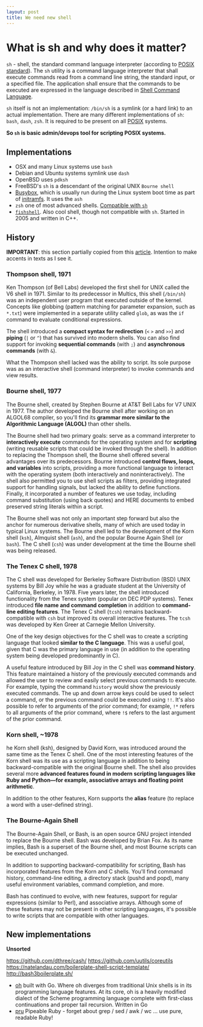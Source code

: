 ```yaml
---
layout: post
title: We need new shell
---
```


# What is sh and why does it matter?

`sh` - shell, the standard command language interpreter (according to [POSIX standard](http://pubs.opengroup.org/onlinepubs/009695399/utilities/sh.html)). The `sh` utility is a command language interpreter that shall execute commands read from a command line string, the standard input, or a specified file. The application shall ensure that the commands to be executed are expressed in the language described in [Shell Command Language](http://pubs.opengroup.org/onlinepubs/009695399/utilities/xcu_chap02.html).

`sh` itself is not an implementation: `/bin/sh` is a symlink (or a hard link) to an actual implementation. There are many different implementations of `sh`: `bash`, `dash`, `zsh`. It is required to be present on all [POSIX](https://en.wikipedia.org/wiki/POSIX) systems.

**So `sh` is basic admin/devops tool for scripting POSIX systems.**

## Implementations

 - OSX and many Linux systems use `bash`
 - Debian and Ubuntu systems symlink use `dash`
 - OpenBSD uses `pdksh`
 - FreeBSD's `sh` is a descendant of the original UNIX `Bourne shell`
 - [Busybox](https://en.wikipedia.org/wiki/BusyBox), which is usually run during the Linux system boot time as part of [initramfs](https://en.wikipedia.org/wiki/Initramfs). It uses the `ash`
 - `zsh` one of most advanced shells. [Compatible with `sh`](http://zsh.sourceforge.net/FAQ/zshfaq02.html)
 - [`fishshell`](http://fishshell.com/). Also cool shell, though not compatible with `sh`. Started in 2005 and written in C++.

## History

**IMPORTANT**: this section partially copied from this [article](http://www.ibm.com/developerworks/library/l-linux-shells/). Intention to make accents in texts as I see it.

### Thompson shell, 1971

Ken Thompson (of Bell Labs) developed the first shell for UNIX called the V6 shell in 1971. Similar to its predecessor in Multics, this shell (`/bin/sh`) was an independent user program that executed outside of the kernel. Concepts like globbing (pattern matching for parameter expansion, such as `*.txt`) were implemented in a separate utility called `glob`, as was the `if` command to evaluate conditional expressions.

The shell introduced a **compact syntax for redirection** (`<` `>` and `>>`) and **piping** (`|` or `^`) that has survived into modern shells. You can also find support for invoking **sequential commands** (with `;`) and **asynchronous commands** (with `&`).

What the Thompson shell lacked was the ability to script. Its sole purpose was as an interactive shell (command interpreter) to invoke commands and view results.

### Bourne shell, 1977

The Bourne shell, created by Stephen Bourne at AT&T Bell Labs for V7 UNIX in 1977. The author developed the Bourne shell after working on an ALGOL68 compiler, so you'll find its **grammar more similar to the Algorithmic Language (ALGOL)** than other shells.

The Bourne shell had two primary goals: serve as a command interpreter to **interactively execute** commands for the operating system and for **scripting** (writing reusable scripts that could be invoked through the shell). In addition to replacing the Thompson shell, the Bourne shell offered several advantages over its predecessors. Bourne introduced **control flows, loops, and variables** into scripts, providing a more functional language to interact with the operating system (both interactively and noninteractively). The shell also permitted you to use shell scripts as filters, providing integrated support for handling signals, but lacked the ability to define functions. Finally, it incorporated a number of features we use today, including command substitution (using back quotes) and HERE documents to embed preserved string literals within a script.

The Bourne shell was not only an important step forward but also the anchor for numerous derivative shells, many of which are used today in typical Linux systems. The Bourne shell led to the development of the Korn shell (`ksh`), Almquist shell (`ash`), and the popular Bourne Again Shell (or `bash`). The C shell (`csh`) was under development at the time the Bourne shell was being released.

### The Tenex C shell, 1978

The C shell was developed for Berkeley Software Distribution (BSD) UNIX systems by Bill Joy while he was a graduate student at the University of California, Berkeley, in 1978. Five years later, the shell introduced functionality from the Tenex system (popular on DEC PDP systems). Tenex introduced **file name and command completion** in addition to **command-line editing features**. The Tenex C shell (`tcsh`) remains backward-compatible with `csh` but improved its overall interactive features. The `tcsh` was developed by Ken Greer at Carnegie Mellon University.

One of the key design objectives for the C shell was to create a scripting language that looked **similar to the C language**. This was a useful goal, given that C was the primary language in use (in addition to the operating system being developed predominantly in C).

A useful feature introduced by Bill Joy in the C shell was **command history**. This feature maintained a history of the previously executed commands and allowed the user to review and easily select previous commands to execute. For example, typing the command `history` would show the previously executed commands. The up and down arrow keys could be used to select a command, or the previous command could be executed using `!!`. It's also possible to refer to arguments of the prior command; for example, `!*` refers to all arguments of the prior command, where `!$` refers to the last argument of the prior command.

### Korn shell, ~1978
he Korn shell (ksh), designed by David Korn, was introduced around the same time as the Tenex C shell. One of the most interesting features of the Korn shell was its use as a scripting language in addition to being backward-compatible with the original Bourne shell. The shell also provides several more **advanced features found in modern scripting languages like Ruby and Python—for example, associative arrays and floating point arithmetic**.

In addition to the other features, Korn supports the **alias** feature (to replace a word with a user-defined string).

### The Bourne-Again Shell
The Bourne-Again Shell, or Bash, is an open source GNU project intended to replace the Bourne shell. Bash was developed by Brian Fox. As its name implies, Bash is a superset of the Bourne shell, and most Bourne scripts can be executed unchanged.

In addition to supporting backward-compatibility for scripting, Bash has incorporated features from the Korn and C shells. You'll find command history, command-line editing, a directory stack (pushd and popd), many useful environment variables, command completion, and more.

Bash has continued to evolve, with new features, support for regular expressions (similar to Perl), and associative arrays. Although some of these features may not be present in other scripting languages, it's possible to write scripts that are compatible with other languages.

## New implementations
**Unsorted**

https://github.com/dthree/cash/
https://github.com/uutils/coreutils
https://natelandau.com/boilerplate-shell-script-template/
http://bash3boilerplate.sh/
- [oh](https://github.com/michaelmacinnis/oh) built with Go. Where oh diverges from traditional Unix shells is in its programming language features. At its core, oh is a heavily modified dialect of the Scheme programming language complete with first-class continuations and proper tail recursion. Written in Go
- [pru](https://github.com/grosser/pru) Pipeable Ruby - forget about grep / sed / awk / wc ... use pure, readable Ruby!


